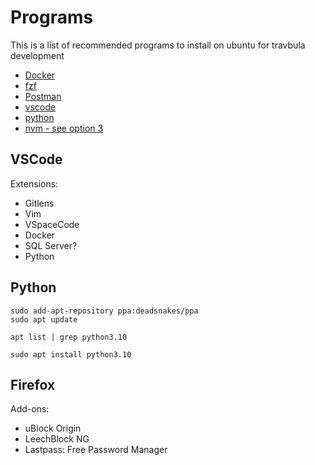 # Programs

This is a list of recommended programs to install on ubuntu for travbula development

* [Docker](https://docs.docker.com/engine/install/ubuntu/)
* [fzf](https://github.com/junegunn/fzf)
* [Postman](https://linuxize.com/post/how-to-install-postman-on-ubuntu-20-04/)
* [vscode](https://linuxize.com/post/how-to-install-visual-studio-code-on-ubuntu-20-04/)
* [python](https://cloudbytes.dev/snippets/upgrade-python-to-latest-version-on-ubuntu-linux)
* [nvm - see option 3](https://www.digitalocean.com/community/tutorials/how-to-install-node-js-on-ubuntu-20-04)

## VSCode

Extensions:

* Gitlens
* Vim
* VSpaceCode
* Docker
* SQL Server?
* Python

## Python

```
sudo add-apt-repository ppa:deadsnakes/ppa
sudo apt update
```

```
apt list | grep python3.10
```

```
sudo apt install python3.10
```

## Firefox

Add-ons:

* uBlock Origin
* LeechBlock NG
* Lastpass: Free Password Manager
